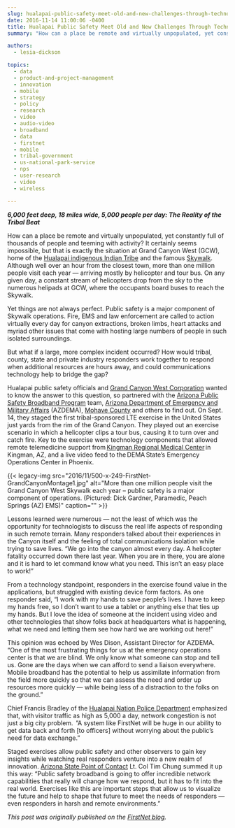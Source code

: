 ```yaml
---
slug: hualapai-public-safety-meet-old-and-new-challenges-through-technology
date: 2016-11-14 11:00:06 -0400
title: Hualapai Public Safety Meet Old and New Challenges Through Technology
summary: "How can a place be remote and virtually unpopulated, yet constantly full of thousands of people and teeming with activity? It certainly seems impossible, but that is exactly the situation at Grand Canyon West (GCW), home of the Hualapai indigenous Indian Tribe and the famous Skywalk."

authors:
  - lesia-dickson

topics:
  - data
  - product-and-project-management
  - innovation
  - mobile
  - strategy
  - policy
  - research
  - video
  - audio-video
  - broadband
  - data
  - firstnet
  - mobile
  - tribal-government
  - us-national-park-service
  - nps
  - user-research
  - video
  - wireless

---
```


**_6,000 feet deep, 18 miles wide, 5,000 people per day: The Reality of the Tribal Beat_**

How can a place be remote and virtually unpopulated, yet constantly full of thousands of people and teeming with activity? It certainly seems impossible, but that is exactly the situation at Grand Canyon West (GCW), home of the <a href="http://hualapai-nsn.gov/">Hualapai indigenous Indian Tribe</a> and the famous <a href="https://www.nps.gov/grca/planyourvisit/skywalk.htm">Skywalk</a>. Although well over an hour from the closest town, more than one million people visit each year &#8212; arriving mostly by helicopter and tour bus. On any given day, a constant stream of helicopters drop from the sky to the numerous helipads at GCW, where the occupants board buses to reach the Skywalk.

Yet things are not always perfect. Public safety is a major component of Skywalk operations. Fire, EMS and law enforcement are called to action virtually every day for canyon extractions, broken limbs, heart attacks and myriad other issues that come with hosting large numbers of people in such isolated surroundings.

But what if a large, more complex incident occurred? How would tribal, county, state and private industry responders work together to respond when additional resources are hours away, and could communications technology help to bridge the gap?

Hualapai public safety officials and <a class="ext" href="http://www.grandcanyonwest.com/">Grand Canyon West Corporation</a> wanted to know the answer to this question, so partnered with the <a href="https://digitalarizona.az.gov/public-safety-broadband">Arizona Public Safety Broadband Program</a> team, <a href="https://dema.az.gov/">Arizona Department of Emergency and Military Affairs</a> (AZDEMA), <a class="ext" href="https://www.mohavecounty.us/">Mohave County</a> and others to find out. On Sept. 14, they staged the first tribal-sponsored LTE exercise in the United States just yards from the rim of the Grand Canyon. They played out an exercise scenario in which a helicopter clips a tour bus, causing it to turn over and catch fire. Key to the exercise were technology components that allowed remote telemedicine support from <a class="ext" href="https://azkrmc.com/">Kingman Regional Medical Center</a> in Kingman, AZ, and a live video feed to the DEMA State&#8217;s Emergency Operations Center in Phoenix. 

{{< legacy-img src="2016/11/500-x-249-FirstNet-GrandCanyonMontage1.jpg" alt="More than one million people visit the Grand Canyon West Skywalk each year – public safety is a major component of operations. (Pictured: Dick Gardner, Paramedic, Peach Springs (AZ) EMS)" caption="" >}} 

Lessons learned were numerous &#8212; not the least of which was the opportunity for technologists to discuss the real life aspects of responding in such remote terrain. Many responders talked about their experiences in the Canyon itself and the feeling of total communications isolation while trying to save lives. &#8220;We go into the canyon almost every day. A helicopter fatality occurred down there last year. When you are in there, you are alone and it is hard to let command know what you need. This isn&#8217;t an easy place to work!&#8221;

From a technology standpoint, responders in the exercise found value in the applications, but struggled with existing device form factors. As one responder said, &#8220;I work with my hands to save people&#8217;s lives. I have to keep my hands free, so I don&#8217;t want to use a tablet or anything else that ties up my hands. But I love the idea of someone at the incident using video and other technologies that show folks back at headquarters what is happening, what we need and letting them see how hard we are working out here!&#8221;

This opinion was echoed by Wes Dison, Assistant Director for AZDEMA. &#8220;One of the most frustrating things for us at the emergency operations center is that we are blind. We only know what someone can stop and tell us. Gone are the days when we can afford to send a liaison everywhere. Mobile broadband has the potential to help us assimilate information from the field more quickly so that we can assess the need and order up resources more quickly &#8212; while being less of a distraction to the folks on the ground.&#8221;

Chief Francis Bradley of the <a href="http://hualapai-nsn.gov/government/police/">Hualapai Nation Police Department</a> emphasized that, with visitor traffic as high as 5,000 a day, network congestion is not just a big city problem.  &#8221;A system like FirstNet will be huge in our ability to get data back and forth [to officers] without worrying about the public&#8217;s need for data exchange.&#8221;

Staged exercises allow public safety and other observers to gain key insights while watching real responders venture into a new realm of innovation. [Arizona State Point of Contact](http://www.firstnet.gov/consultation/spoc) Lt. Col Tim Chung summed it up this way: &#8220;Public safety broadband is going to offer incredible network capabilities that really will change how we respond, but it has to fit into the real world. Exercises like this are important steps that allow us to visualize the future and help to shape that future to meet the needs of responders &#8212; even responders in harsh and remote environments.&#8221;

_This post was originally published on the [FirstNet blog](http://firstnet.gov/newsroom/blog)._
